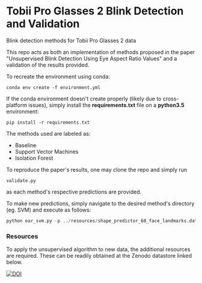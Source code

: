 # Tobii Pro Glasses 2 Blink Detection and Validation 
Blink detection methods for Tobii Pro Glasses 2 data

This repo acts as both an implementation of methods proposed in the paper "Unsupervised Blink Detection Using Eye Aspect Ratio Values" and a validation of the results provided. 

To recreate the environment using conda:
```
conda env create -f environment.yml
```

If the conda environment doesn't create properly (likely due to cross-platform issues), simply install the **requirements.txt** file on a **python3.5** environment:
```
pip install -r requirements.txt
```

The methods used are labeled as:

- Baseline 
- Support Vector Machines
- Isolation Forest

To reproduce the paper's results, one may clone the repo and simply run 
```
validate.py
```
 as each method's respective predictions are provided. 

To make new predictions, simply navigate to the desired method's directory (eg. SVM) and execute as follows:
```python
python ear_svm.py -p ../resources/shape_predictor_68_face_landmarks.dat -v ../resources/twitter_eyesstream.mp4
```

### Resources

To apply the unsupervised algorithm to new data, the additional resources are required. These can be readily obtained at the Zenodo datastore linked below.

[![DOI](https://zenodo.org/badge/DOI/10.5281/zenodo.5874701.svg)](https://doi.org/10.5281/zenodo.5874701)
